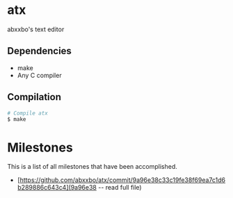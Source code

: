 # atx
abxxbo's text editor

## Dependencies
- make
- Any C compiler

## Compilation
```sh
# Compile atx
$ make
```

# Milestones
This is a list of all milestones that have been accomplished.

- [https://github.com/abxxbo/atx/commit/9a96e38c33c19fe38f69ea7c1d6b289886c643c4](9a96e38 -- read full file)
